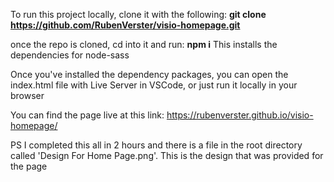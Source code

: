 To run this project locally, clone it with the following:
**git clone https://github.com/RubenVerster/visio-homepage.git**

once the repo is cloned, cd into it and run:
**npm i**
This installs the dependencies for node-sass

Once you've installed the dependency packages, you can open the index.html file with Live Server in VSCode, or just run it locally in your browser

You can find the page live at this link:
https://rubenverster.github.io/visio-homepage/

PS
I completed this all in 2 hours and there is a file in the root directory called 'Design For Home Page.png'. This is the design that was provided for the page
